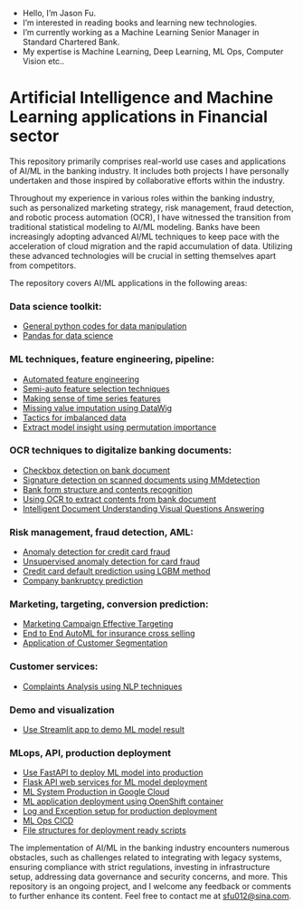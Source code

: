-  Hello, I’m Jason Fu.
-  I’m interested in reading books and learning new technologies.
-  I’m currently working as a Machine Learning Senior Manager in Standard Chartered Bank.
-  My expertise is Machine Learning, Deep Learning, ML Ops, Computer Vision etc..

# Artificial Intelligence and Machine Learning applications in Financial sector

This repository primarily comprises real-world use cases and applications of AI/ML in the banking industry. It includes both projects I have personally undertaken and those inspired by collaborative efforts within the industry.

Throughout my experience in various roles within the banking industry, such as personalized marketing strategy, risk management, fraud detection, and robotic process automation (OCR), I have witnessed the transition from traditional statistical modeling to AI/ML modeling. Banks have been increasingly adopting advanced AI/ML techniques to keep pace with the acceleration of cloud migration and the rapid accumulation of data. Utilizing these advanced technologies will be crucial in setting themselves apart from competitors.

The repository covers AI/ML applications in the following areas:


### Data science toolkit:
 - [General python codes for data manipulation](https://github.com/JasonSCFu/Python-basics/blob/main/Code%20toolkits%20for%20data%20science.ipynb)
 - [Pandas for data science](https://github.com/JasonSCFu/Python-basics/blob/main/pandas_data_manipulation.ipynb)

### ML techniques, feature engineering, pipeline: 
 - [Automated feature engineering](https://github.com/JasonSCFu/AIML-applications-in-Banking/blob/main/Automated_Feature_Engineering.ipynb)
 - [Semi-auto feature selection techniques](https://github.com/JasonSCFu/AIML-applications-in-Banking/tree/main/ML%20techniques/Feature%20Selection)
 - [Making sense of time series features](https://github.com/JasonSCFu/AIML-applications-in-Banking/blob/main/ML%20techniques/Making_Sense_Of_Time_Series_Features.ipynb)
 - [Missing value imputation using DataWig](https://github.com/JasonSCFu/AIML-applications-in-Banking/tree/main/ML%20techniques/Missing%20Data%20Imputation/DataWig-Missing-Data-Imputation)
 - [Tactics for imbalanced data](https://github.com/JasonSCFu/AIML-applications-in-Banking/blob/main/ML%20techniques/Techniques_for_imbalanced_classification.ipynb)
 - [Extract model insight using permutation importance](https://github.com/JasonSCFu/Extract-insights-from-model-output-using-permutation-importance)
 

### OCR techniques to digitalize banking documents:
 -   [Checkbox detection on bank document](https://github.com/JasonSCFu/ML-applications-in-Banking/blob/main/Check_box_detection_on_bank_documents.ipynb)
 -   [Signature detection on scanned documents using MMdetection](https://github.com/JasonSCFu/AIML-applications-in-Banking/blob/main/Detect_signature_from_scanned_document_using_MMdetection.ipynb)
 -   [Bank form structure and contents recognition](https://github.com/JasonSCFu/Deep-Learning-Computer-Vision-Basics/blob/main/Table_structure_and_content_recognition.ipynb)
 -   [Using OCR to extract contents from bank document](https://github.com/JasonSCFu/ML-applications-in-Banking/blob/main/OCR_for_bank_documents.ipynb)
 -   [Intelligent Document Understanding Visual Questions Answering](https://github.com/JasonSCFu/AIML-applications-in-Banking/blob/main/Intelligent_Document_Understanding.ipynb)
  
### Risk management, fraud detection, AML:
 - [Anomaly detection for credit card fraud](https://github.com/JasonSCFu/ML-applications-in-Banking/blob/main/Anomaly-detection-credit-card-fraud-analysis.ipynb)
 - [Unsupervised anomaly detection for card fraud](https://github.com/JasonSCFu/AIML-applications-in-Banking/blob/main/Unsupervised%20Anomaly%20Detection%20Card%20Fraud.ipynb)
 - [Credit card default prediction using LGBM method](https://github.com/JasonSCFu/ML-applications-in-Banking/blob/main/Credit%20card%20default%20predition%20using%20LGBM.ipynb)
 - [Company bankruptcy prediction](https://github.com/JasonSCFu/AIML-applications-in-Banking/blob/main/company-bankruptcy-prediction.ipynb)
 
### Marketing, targeting, conversion prediction:
 - [Marketing Campaign Effective Targeting](https://github.com/JasonSCFu/Bank-Marketing-Campaign-Management-)
 - [End to End AutoML for insurance cross selling](https://github.com/JasonSCFu/AutoML-insurance-cross-selling)
 - [Application of Customer Segmentation](https://github.com/JasonSCFu/Application-of-Customer-Segmentation)
 
### Customer services:
 - [Complaints Analysis using NLP techniques](https://github.com/JasonSCFu/Bank-Reviews-Complaints-Analysis)

### Demo and visualization
 - [Use Streamlit app to demo ML model result](https://github.com/JasonSCFu/Demo-ML-model-prediction-with-Streamlit-app)

### MLops, API, production deployment
 - [Use FastAPI to deploy ML model into production](https://github.com/JasonSCFu/FastAPI-to-deploy-ML-model)
 - [Flask API web services for ML model deployment](https://github.com/JasonSCFu/Flask-API-web-services-for-model-deployment)
 - [ML System Production in Google Cloud]( https://github.com/JasonSCFu/Google-Cloud-Production-Machine-Learning-System-Course)
 - [ML application deployment using OpenShift container](https://github.com/JasonSCFu/Deploy-ML-Application-using-OpenShift)
 - [Log and Exception setup for production deployment](https://github.com/JasonSCFu/Logging/tree/main)
 - [ML Ops CICD](https://github.com/JasonSCFu/MLOPs-Foundations-CICD)
 - [File structures for deployment ready scripts](https://github.com/JasonSCFu/Structure-and-framework-for-production-deployment)
 

The implementation of AI/ML in the banking industry encounters numerous obstacles, such as challenges related to integrating with legacy systems, ensuring compliance with strict regulations, investing in infrastructure setup, addressing data governance and security concerns, and more. This repository is an ongoing project, and I welcome any feedback or comments to further enhance its content. Feel free to contact me at sfu012@sina.com.


<!---
JasonSCFu/JasonSCFu is a ✨ special ✨ repository because its `README.md` (this file) appears on your GitHub profile.
You can click the Preview link to take a look at your changes.
--->
